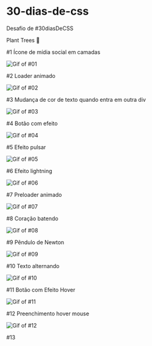 # 30-dias-de-css
Desafio de #30diasDeCSS

Plant Trees 🌳

#1 Ícone de mídia social em camadas
  
![Gif of #01](https://github.com/druidaurbano/30-dias-de-css/blob/master/gifs/%2301.gif)

#2 Loader animado

![Gif of #02](https://github.com/druidaurbano/30-dias-de-css/blob/master/gifs/%2302.gif)

#3 Mudança de cor de texto quando entra em outra div

![Gif of #03](https://github.com/druidaurbano/30-dias-de-css/blob/master/gifs/%2303.gif)

#4 Botão com efeito

![Gif of #04](https://github.com/druidaurbano/30-dias-de-css/blob/master/gifs/%2304.gif)

#5 Efeito pulsar

![Gif of #05](https://github.com/druidaurbano/30-dias-de-css/blob/master/gifs/%2305.gif)

#6 Efeito lightning

![Gif of #06](https://github.com/druidaurbano/30-dias-de-css/blob/master/gifs/%2306.gif)

#7 Preloader animado

![Gif of #07](https://github.com/druidaurbano/30-dias-de-css/blob/master/gifs/%2307.gif)

#8 Coração batendo

![Gif of #08](https://github.com/druidaurbano/30-dias-de-css/blob/master/gifs/%2308.gif)

#9 Pêndulo de Newton

![Gif of #09](https://github.com/druidaurbano/30-dias-de-css/blob/master/gifs/%2309.gif)

#10 Texto alternando

![Gif of #10](https://github.com/druidaurbano/30-dias-de-css/blob/master/gifs/%2310.gif)

#11 Botão com Efeito Hover

![Gif of #11](https://github.com/druidaurbano/30-dias-de-css/blob/master/gifs/%2311.gif)

#12 Preenchimento hover mouse

![Gif of #12](https://github.com/druidaurbano/30-dias-de-css/blob/master/gifs/%2312.gif)

#13

